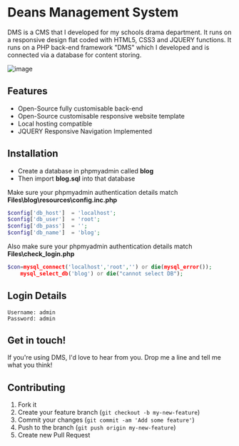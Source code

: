 # Deans Management System

DMS is a CMS that I developed for my schools drama department. It runs on a responsive design flat coded with HTML5, CSS3 and JQUERY functions. It runs on a PHP back-end framework "DMS" which I developed and is connected via a database for content storing. 

![image](http://i.imgur.com/L9Mq3Wf.png?1)


## Features

* Open-Source fully customisable back-end 
* Open-Source customisable responsive website template
* Local hosting compatible
* JQUERY Responsive Navigation Implemented


## Installation

* Create a database in phpmyadmin called **blog**
* Then import **blog.sql** into that database

Make sure your phpmyadmin authentication details match **Files\blog\resources\config.inc.php**

```php
$config['db_host']  = 'localhost';
$config['db_user']  = 'root';
$config['db_pass']  = '';
$config['db_name']  = 'blog';
```


Also make sure your phpmyadmin authentication details match **Files\check_login.php**

```php
$con=mysql_connect('localhost','root','') or die(mysql_error());
	mysql_select_db('blog') or die("cannot select DB");
```


## Login Details
```
Username: admin
Password: admin
```


## Get in touch!

If you're using DMS, I'd love to hear from you. Drop me a line and tell me what you think!


## Contributing

1. Fork it
2. Create your feature branch (`git checkout -b my-new-feature`)
3. Commit your changes (`git commit -am 'Add some feature'`)
4. Push to the branch (`git push origin my-new-feature`)
5. Create new Pull Request
